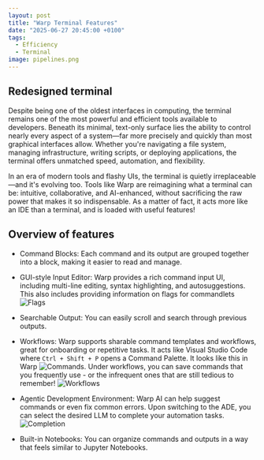 ```yaml
---
layout: post
title: "Warp Terminal Features"
date: "2025-06-27 20:45:00 +0100"
tags:
  - Efficiency
  - Terminal
image: pipelines.png
---
```


## Redesigned terminal

Despite being one of the oldest interfaces in computing, the terminal remains one of the most powerful and efficient tools available to developers. Beneath its minimal, text-only surface lies the ability to control nearly every aspect of a system—far more precisely and quickly than most graphical interfaces allow. Whether you're navigating a file system, managing infrastructure, writing scripts, or deploying applications, the terminal offers unmatched speed, automation, and flexibility.

In an era of modern tools and flashy UIs, the terminal is quietly irreplaceable—and it's evolving too. Tools like Warp are reimagining what a terminal can be: intuitive, collaborative, and AI-enhanced, without sacrificing the raw power that makes it so indispensable. As a matter of fact, it acts more like an IDE than a terminal, and is loaded with useful features!

## Overview of features

- Command Blocks: Each command and its output are grouped together into a block, making it easier to read and manage.

- GUI-style Input Editor: Warp provides a rich command input UI, including multi-line editing, syntax highlighting, and autosuggestions. This also includes providing information on flags for commandlets
  ![Flags](/images/warp-flags.png)
- Searchable Output: You can easily scroll and search through previous outputs.

- Workflows: Warp supports sharable command templates and workflows, great for onboarding or repetitive tasks. It acts like Visual Studio Code where `Ctrl + Shift + P` opens a Command Palette. It looks like this in Warp
  ![Commands](/images/warp-commands.png).
  Under workflows, you can save commands that you frequently use - or the infrequent ones that are still tedious to remember!
  ![Workflows](/images/workflows.png)

- Agentic Development Environment: Warp AI can help suggest commands or even fix common errors. Upon switching to the ADE, you can select the desired LLM to complete your automation tasks.
  ![Completion](/images/warp-completion.png)
- Built-in Notebooks: You can organize commands and outputs in a way that feels similar to Jupyter Notebooks.
